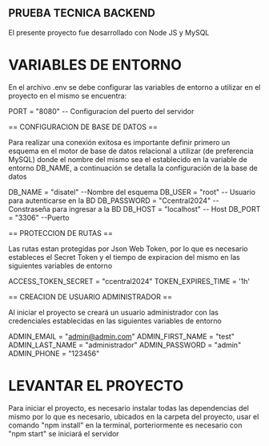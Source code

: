 ## PRUEBA TECNICA BACKEND
El presente proyecto fue desarrollado con Node JS y MySQL

# VARIABLES DE ENTORNO
En el archivo .env se debe configurar las variables de entorno a utilizar en el proyecto
en el mismo se encuentra: 

PORT = "8080" -- Configuracion del puerto del servidor

== CONFIGURACION DE BASE DE DATOS ==

Para realizar una conexión exitosa es importante definir primero un esquema 
en el motor de base de datos relacional a utilizar (de preferencia MySQL)
donde el nombre del mismo sea el establecido en la variable de entorno DB_NAME,
a continuación se detalla la configuración de la base de datos

DB_NAME = "disatel" --Nombre del esquema
DB_USER = "root" -- Usuario para autenticarse en la BD
DB_PASSWORD = "Ccentral2024" --Constraseña para ingresar a la BD
DB_HOST = "localhost" -- Host
DB_PORT = "3306" --Puerto

== PROTECCION DE RUTAS ==

Las rutas estan protegidas por Json Web Token, por lo que es necesario
estableces el Secret Token y el tiempo de expiracion del mismo en las
siguientes variables de entorno

ACCESS_TOKEN_SECRET = "ccentral2024"
TOKEN_EXPIRES_TIME = '1h'

== CREACION DE USUARIO ADMINISTRADOR ==

Al iniciar el proyecto se creará un usuario administrador con las credenciales
establecidas en las siguientes variables de entorno

ADMIN_EMAIL = "admin@admin.com"
ADMIN_FIRST_NAME = "test"
ADMIN_LAST_NAME = "administrador"
ADMIN_PASSWORD = "admin"
ADMIN_PHONE = "123456"

# LEVANTAR EL PROYECTO
Para iniciar el proyecto, es necesario instalar todas las dependencias del mismo
por lo que es necesario, ubicados en la carpeta del proyecto, usar el comando "npm install"
en la terminal, porteriormente es necesario con "npm start" se iniciará el servidor
